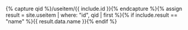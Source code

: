 {% capture qid %}/useitem/{{ include.id }}{% endcapture %}{% assign result = site.useitem | where: "id", qid | first %}{% if include.result == "name" %}{{ result.data.name }}{% endif %}